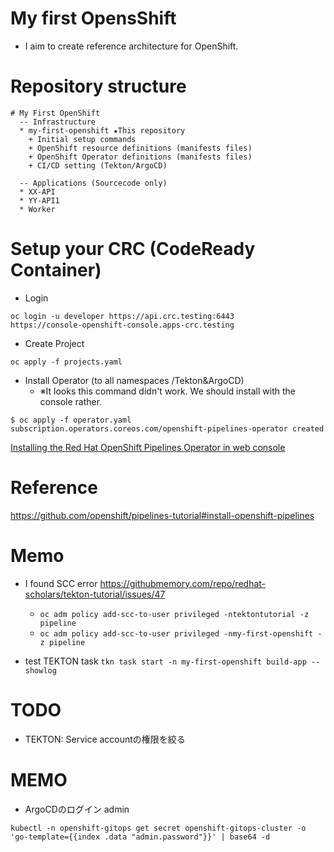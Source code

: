 # My first OpensShift

* I aim to create reference architecture for OpenShift.


# Repository structure
```
# My First OpenShift
  -- Infrastructure
  * my-first-openshift ★This repository
    + Initial setup commands
    + OpenShift resource definitions (manifests files)
    + OpenShift Operator definitions (manifests files)
    + CI/CD setting (Tekton/ArgoCD)

  -- Applications (Sourcecode only)
  * XX-API
  * YY-API1
  * Worker
```

# Setup your CRC (CodeReady Container)

* Login
```
oc login -u developer https://api.crc.testing:6443
https://console-openshift-console.apps-crc.testing
```

* Create Project
```
oc apply -f projects.yaml
```

*  Install Operator (to all namespaces /Tekton&ArgoCD)
    - ※It looks this command didn't work. We should install with the console rather.
```
$ oc apply -f operator.yaml
subscription.operators.coreos.com/openshift-pipelines-operator created
```

[Installing the Red Hat OpenShift Pipelines Operator in web console](https://docs.openshift.com/container-platform/4.7/cicd/pipelines/installing-pipelines.html)

# Reference
https://github.com/openshift/pipelines-tutorial#install-openshift-pipelines

# Memo
* I found SCC error https://githubmemory.com/repo/redhat-scholars/tekton-tutorial/issues/47
    - `oc adm policy add-scc-to-user privileged -ntektontutorial -z pipeline`
    - `oc adm policy add-scc-to-user privileged -nmy-first-openshift -z pipeline`

* test TEKTON task
`tkn task start -n my-first-openshift build-app --showlog`

# TODO
* TEKTON: Service accountの権限を絞る


# MEMO
* ArgoCDのログイン admin
```
kubectl -n openshift-gitops get secret openshift-gitops-cluster -o 'go-template={{index .data "admin.password"}}' | base64 -d
```
